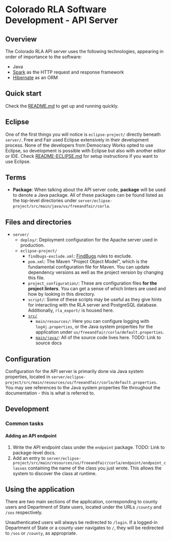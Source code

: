 # Colorado RLA Software Development - API Server

## Overview

The Colorado RLA API server uses the following technologies, appearing in order
of importance to the software:

- Java
- [Spark][spark] as the HTTP request and response framework
- [Hibernate][hibernate] as an ORM

## Quick start

Check the [README.md](../../server/eclipse-project/README.md) to get up and
running quickly.

## Eclipse

One of the first things you will notice is `eclipse-project/` directly beneath
`server/`. Free and Fair used Eclipse extensively in their development process.
None of the developers from Democracy Works opted to use Eclipse, so development
is possible with Eclipse but also with another editor or IDE. Check
[README-ECLIPSE.md](../../server/README-ECLIPSE.md) for setup instructions if
you want to use Eclipse.

## Terms

- **Package**: When talking about the API server code, **package** will be used
  to denote a Java package. All of these packages can be found listed as the
  top-level directories under
  `server/eclipse-project/src/main/java/us/freeandfair/corla`.

## Files and directories

- `server/`
  - `deploy/`: Deployment configuration for the Apache server used in
    production.
  - `eclipse-project/`
    - `findbugs-exclude.xml`: [FindBugs][findbugs] rules to exclude.
    - `pom.xml`: The Maven "Project Object Model", which is the fundamental
      configuration file for Maven. You can update dependency versions as well
      as the project version by changing this file.
    - `project_configuration/`: These are configuration files **for the project
      linters**. You can get a sense of which linters are used and how by
      looking in this directory.
    - `script/`: Some of these scripts may be useful as they give hints for
      interacting with the RLA server and PostgreSQL database. Additionally,
      `rla_export/` is housed here.
    - [`src/`][source-guide]
      - `main/resources/`: Here you can configure logging with
        `log4j.properties`, or the Java system properties for the application
      under `us/freeandfair/corla/default.properties`.
      - [`main/java/`][source-guide]: All of the source code lives here. TODO: Link to source
        docs

## Configuration

Configuration for the API server is primarily done via Java system properties,
located in
`server/eclipse-project/src/main/resources/us/freeandfair/corla/default.properties`.
You may see references to the Java system properties file throughout the
documentation - this is what is referred to.

## Development

### Common tasks

#### Adding an API endpoint

1. Write the API endpoint class under the `endpoint` package. TODO: Link to
   package-level docs.
2. Add an entry to
   `server/eclipse-project/src/main/resources/us/freeandfair/corla/endpoint/endpoint_classes`
   containing the name of the class you just wrote. This allows the system to
   discover the class at runtime.

## Using the application

There are two main sections of the application, corresponding to county users
and Department of State users, located under the URLs `/county`
and `/sos` respectively.

Unauthenticated users will always be redirected to `/login`. If a logged-in
Department of State or a county user navigates to `/`, they will be redirected
to `/sos` or `/county`, as appropriate.

[findbugs]: http://findbugs.sourceforge.net/
[hibernate]: http://hibernate.org/
[source-guide]: source-guide.md
[spark]: http://sparkjava.com/
